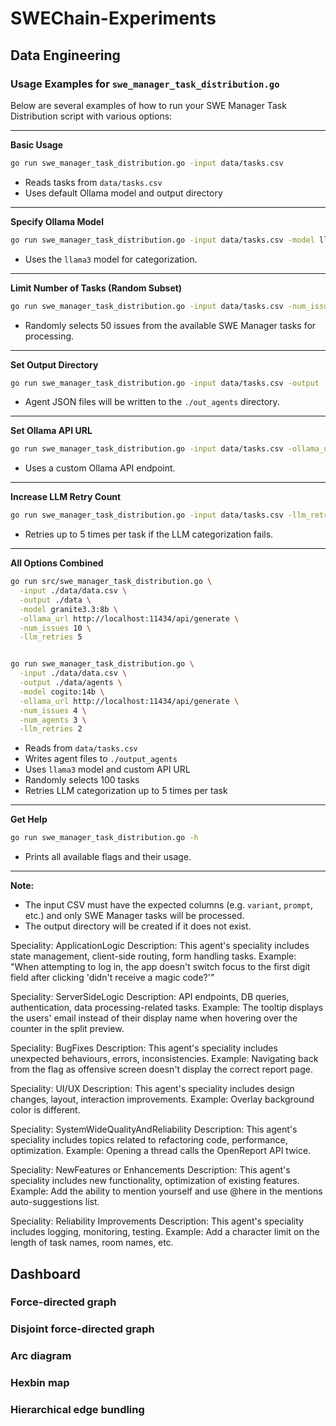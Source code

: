 # SWEChain-Experiments


## Data Engineering


### Usage Examples for `swe_manager_task_distribution.go`

Below are several examples of how to run your SWE Manager Task Distribution script with various options:

---

**Basic Usage**

```sh
go run swe_manager_task_distribution.go -input data/tasks.csv
```
- Reads tasks from `data/tasks.csv`
- Uses default Ollama model and output directory

---

**Specify Ollama Model**

```sh
go run swe_manager_task_distribution.go -input data/tasks.csv -model llama3
```
- Uses the `llama3` model for categorization.

---

**Limit Number of Tasks (Random Subset)**

```sh
go run swe_manager_task_distribution.go -input data/tasks.csv -num_issues 50
```
- Randomly selects 50 issues from the available SWE Manager tasks for processing.

---

**Set Output Directory**

```sh
go run swe_manager_task_distribution.go -input data/tasks.csv -output ./out_agents
```
- Agent JSON files will be written to the `./out_agents` directory.

---

**Set Ollama API URL**

```sh
go run swe_manager_task_distribution.go -input data/tasks.csv -ollama_url http://localhost:11434/api/generate
```
- Uses a custom Ollama API endpoint.

---

**Increase LLM Retry Count**

```sh
go run swe_manager_task_distribution.go -input data/tasks.csv -llm_retries 5
```
- Retries up to 5 times per task if the LLM categorization fails.

---

**All Options Combined**

```sh
go run src/swe_manager_task_distribution.go \
  -input ./data/data.csv \
  -output ./data \
  -model granite3.3:8b \
  -ollama_url http://localhost:11434/api/generate \
  -num_issues 10 \
  -llm_retries 5


go run swe_manager_task_distribution.go \
  -input ./data/data.csv \
  -output ./data/agents \
  -model cogito:14b \
  -ollama_url http://localhost:11434/api/generate \
  -num_issues 4 \
  -num_agents 3 \
  -llm_retries 2
```

- Reads from `data/tasks.csv`
- Writes agent files to `./output_agents`
- Uses `llama3` model and custom API URL
- Randomly selects 100 tasks
- Retries LLM categorization up to 5 times per task

---

**Get Help**

```sh
go run swe_manager_task_distribution.go -h
```
- Prints all available flags and their usage.

---

**Note:**  
- The input CSV must have the expected columns (e.g. `variant`, `prompt`, etc.) and only SWE Manager tasks will be processed.
- The output directory will be created if it does not exist.




Speciality: ApplicationLogic
Description: This agent's speciality includes state management, client-side routing, form handling tasks.
Example: "When attempting to log in, the app doesn't switch focus to the first digit field after clicking 'didn't receive a magic code?'"

Speciality: ServerSideLogic
Description: API endpoints, DB queries, authentication, data processing-related tasks.
Example: The tooltip displays the users' email instead of their display name when hovering over the counter in the split preview.

Speciality: BugFixes
Description: This agent's speciality includes unexpected behaviours, errors, inconsistencies.
Example: Navigating back from the flag as offensive screen doesn't display the correct report page.

Speciality: UI/UX
Description: This agent's speciality includes design changes, layout, interaction improvements.
Example: Overlay background color is different.

Speciality: SystemWideQualityAndReliability
Description: This agent's speciality includes topics related to refactoring code, performance, optimization.
Example: Opening a thread calls the OpenReport API twice.

Speciality: NewFeatures or Enhancements
Description: This agent's speciality includes new functionality, optimization of existing features.
Example: Add the ability to mention yourself and use @here in the mentions auto-suggestions list.

Speciality: Reliability Improvements
Description: This agent's speciality includes logging, monitoring, testing.
Example: Add a character limit on the length of task names, room names, etc.



## Dashboard 

### Force-directed graph

### Disjoint force-directed graph

### Arc diagram

### Hexbin map

### Hierarchical edge bundling
